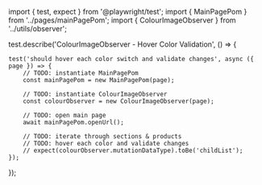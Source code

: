 import { test, expect } from '@playwright/test';
import { MainPagePom } from '../pages/mainPagePom';
import { ColourImageObserver } from '../utils/observer';

test.describe('ColourImageObserver - Hover Color Validation', () => {

    test('should hover each color switch and validate changes', async ({ page }) => {
        // TODO: instantiate MainPagePom
        const mainPagePom = new MainPagePom(page);

        // TODO: instantiate ColourImageObserver
        const colourObserver = new ColourImageObserver(page);

        // TODO: open main page
        await mainPagePom.openUrl();

        // TODO: iterate through sections & products
        // TODO: hover each color and validate changes
        // expect(colourObserver.mutationDataType).toBe('childList');
    });

});

